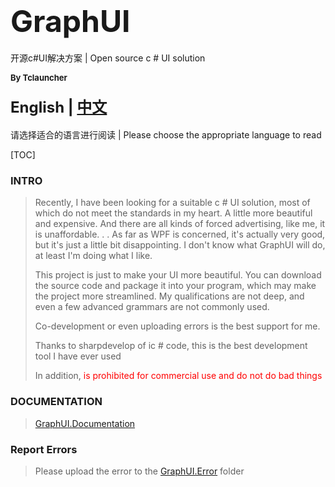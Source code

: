 # <font size=9>GraphUI</font>

开源c#UI解决方案 | Open source c # UI solution 

<font size=2>**By Tclauncher**</font>

#### <font size=5>English | [中文](https://github.com/Tclauncher/GraphUI/blob/master/Documentation/Default/index-zh.md)</font>

请选择适合的语言进行阅读 | Please choose the appropriate language to read

[TOC]

### INTRO

>   Recently, I have been looking for a suitable c # UI solution, most of which do not meet the standards in my heart. A little more beautiful and expensive. And there are all kinds of forced advertising, like me, it is unaffordable. . . As far as WPF is concerned, it's actually very good, but it's just a little bit disappointing. I don't know what GraphUI will do, at least I'm doing what I like.
>
>   This project is just to make your UI more beautiful. You can download the source code and package it into your program, which may make the project more streamlined. My qualifications are not deep, and even a few advanced grammars are not commonly used.
>
>   Co-development or even uploading errors is the best support for me.
>
>   Thanks to sharpdevelop of ic # code, this is the best development tool I have ever used
>
>   In addition, <font color = red>is prohibited for commercial use and do not do bad things</font>

### DOCUMENTATION

> [GraphUI.Documentation](https://github.com/Tclauncher/GraphUI/tree/master/Documentation)

### Report Errors

> Please upload the error to the [GraphUI.Error](https://github.com/Tclauncher/GraphUI/tree/master/Error) folder

